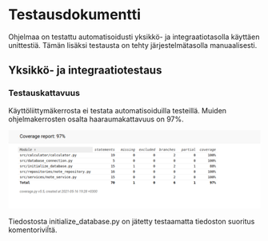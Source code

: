 # Testausdokumentti

Ohjelmaa on testattu automatisoidusti yksikkö- ja integraatiotasolla käyttäen unittestiä. Tämän lisäksi testausta on tehty järjestelmätasolla manuaalisesti.

## Yksikkö- ja integraatiotestaus

### Testauskattavuus

Käyttöliittymäkerrosta ei testata automatisoiduilla testeillä. Muiden ohjelmakerrosten osalta haaraumakattavuus on 97%.

![Haaraumakattavuus](kuvat/haaraumakattavuus.png)

Tiedostosta initialize_database.py on jätetty testaamatta tiedoston suoritus komentoriviĺtä. 